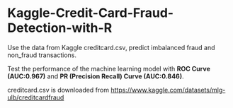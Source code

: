 # Kaggle-Credit-Card-Fraud-Detection-with-R

Use the data from Kaggle creditcard.csv, predict imbalanced fraud and non_fraud transactions.

Test the performance of the machine learning model with **ROC Curve (AUC:0.967)** and **PR (Precision Recall) Curve (AUC:0.846)**.

creditcard.csv is downloaded from https://www.kaggle.com/datasets/mlg-ulb/creditcardfraud

